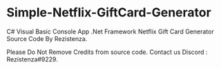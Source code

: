 # Simple-Netflix-GiftCard-Generator
C# Visual Basic Console App .Net Framework Netflix Gift Card Generator Source Code By Rezistenza.

Please Do Not Remove Credits from source code.
Contact us Discord : Rezistenza#9229.
